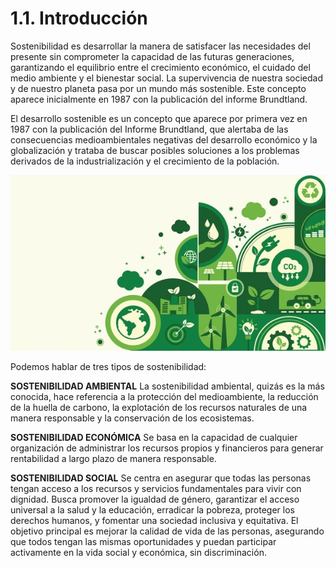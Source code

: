 # 1.1. Introducción

Sostenibilidad es desarrollar la manera de satisfacer las necesidades del presente sin comprometer la capacidad de las futuras generaciones, garantizando el equilibrio entre el crecimiento económico, el cuidado del medio ambiente y el bienestar social. La supervivencia de nuestra sociedad y de nuestro planeta pasa por un mundo más sostenible. Este concepto aparece inicialmente en 1987 con la publicación del informe Brundtland.


El desarrollo sostenible es un concepto que aparece por primera vez en 1987 con la publicación del Informe Brundtland, que alertaba de las consecuencias medioambientales negativas del desarrollo económico y la globalización y trataba de buscar posibles soluciones a los problemas derivados de la industrialización y el crecimiento de la población.

![Introducción](img/introduccion.jpg)

Podemos hablar de tres tipos de sostenibilidad: 

**SOSTENIBILIDAD AMBIENTAL**
La sostenibilidad ambiental, quizás es la más conocida, hace referencia a la protección del medioambiente, la reducción de la huella de carbono, la explotación de los recursos naturales de una manera responsable y la conservación de los ecosistemas.

**SOSTENIBILIDAD ECONÓMICA**
Se basa en la capacidad de cualquier organización de administrar los recursos propios y financieros para generar rentabilidad a largo plazo de manera responsable.

**SOSTENIBILIDAD SOCIAL**
Se centra en asegurar que todas las personas tengan acceso a los recursos y servicios fundamentales para vivir con dignidad. Busca promover la igualdad de género, garantizar el acceso universal a la salud y la educación, erradicar la pobreza, proteger los derechos humanos, y fomentar una sociedad inclusiva y equitativa. El objetivo principal es mejorar la calidad de vida de las personas, asegurando que todos tengan las mismas oportunidades y puedan participar activamente en la vida social y económica, sin discriminación. 
